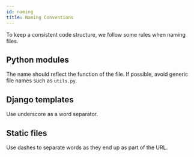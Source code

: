 ```yaml
---
id: naming
title: Naming Conventions
---
```


To keep a consistent code structure, we follow some rules when naming files.


## Python modules

The name should reflect the function of the file. If possible, avoid generic file names such as `utils.py`.


## Django templates

Use underscore as a word separator.


## Static files

Use dashes to separate words as they end up as part of the URL.
